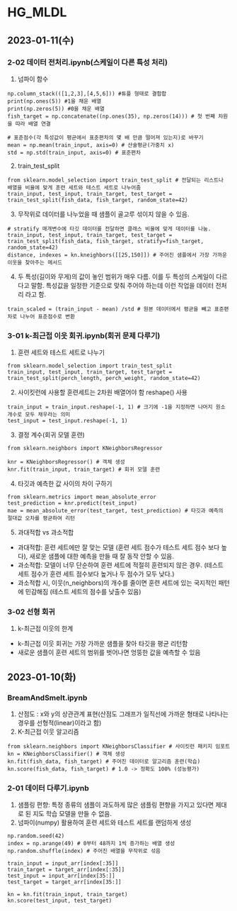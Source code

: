 # HG_MLDL
## 2023-01-11(수)
### 2-02 데이터 전처리.ipynb(스케일이 다른 특성 처리)
1. 넘파이 함수
```
np.column_stack(([1,2,3],[4,5,6])) #튜플 형태로 결합합
print(np.ones(5)) #1을 채운 배열
print(np.zeros(5)) #0을 채운 배열
fish_target = np.concatenate((np.ones(35), np.zeros(14))) # 첫 번째 차원을 따라 배열 연결

# 표준점수(각 특성값이 평균에서 표준편차의 몇 배 만큼 떨어져 있는지)로 바꾸기
mean = np.mean(train_input, axis=0) # 산술평균(가중치 x)
std = np.std(train_input, axis=0) # 표준편차
```

2. train_test_split
```
from sklearn.model_selection import train_test_split # 전달되는 리스트나 배열을 비율에 맞게 훈련 세트와 테스트 세트로 나누어줌
train_input, test_input, train_target, test_target = train_test_split(fish_data, fish_target, random_state=42)
```

3. 무작위로 데이터를 나누었을 때 샘플이 골고루 섞이지 않을 수 있음.
```
# stratify 매개변수에 타깃 데이터를 전달하면 클래스 비율에 맞게 데이터를 나눔.
train_input, test_input, train_target, test_target = train_test_split(fish_data, fish_target, stratify=fish_target, random_state=42)
distance, indexes = kn.kneighbors([[25,150]]) # 주어진 샘플에서 가장 가까운 이웃을 찾아주는 메서드
```

4. 두 특성(길이와 무게)의 값이 놓인 범위가 매우 다름. 이를 두 특성의 스케일이 다르다고 말함. 특성값을 일정한 기준으로 맞춰 주어야 하는데 이런 작업을 데이터 전처리 라고 함.
```
train_scaled = (train_input - mean) /std # 원본 데이터에서 평균을 빼고 표준편차로 나누어 표준점수로 변환

```

### 3-01 k-최근접 이웃 회귀.ipynb(회귀 문제 다루기)
1. 훈련 세트와 테스트 세트로 나누기
```
from sklearn.model_selection import train_test_split
train_input, test_input, train_target, test_target = train_test_split(perch_length, perch_weight, random_state=42)
```

2. 사이킷런에 사용할 훈련세트는 2차원 배열어야 함 reshape() 사용
```
train_input = train_input.reshape(-1, 1) # 크기에 -1을 지정하면 나머지 원소 개수로 모두 채우라는 의미
test_input = test_input.reshape(-1, 1)
```

3. 결정 계수(회귀 모델 훈련)
```
from sklearn.neighbors import KNeighborsRegressor

knr = KNeighborsRegressor() # 객체 생성
knr.fit(train_input, train_target) # 회귀 모델 훈련
```

4. 타깃과 예측한 값 사이의 차이 구하기
```
from sklearn.metrics import mean_absolute_error
test_prediction = knr.predict(test_input)
mae = mean_absolute_error(test_target, test_prediction) # 타깃과 예측의 절대값 오차를 평균하여 리턴
```

5. 과대적합 vs 과소적합
- 과대적합: 훈련 세트에만 잘 맞는 모델 (훈련 세트 점수가 테스트 세트 점수 보다 높다), 새로운 샘플에 대한 예측을 만들 때 잘 동작 안할 수 있음.
- 과소적합: 모델이 너무 단순하여 훈련 세트에 적절히 훈련되지 않은 경우. (테스트 세트 점수가 훈련 세트 점수보다 높거나 두 점수가 모두 낮다.)
- 과소적합 시, 이웃(n_neighbors)의 개수를 줄이면 훈련 세트에 있는 국지적인 패턴에 민감해짐 (테스트 세트의 점수를 낮출수 있음)

### 3-02 선형 회귀
1. k-최근접 이웃의 한계
- k-최근접 이웃 회귀는 가장 가까운 샘플을 찾아 타깃을 평균 리턴함
- 새로운 샘플이 훈련 세트의 범위를 벗어나면 엉뚱한 값을 예측할 수 있음

## 2023-01-10(화)
### BreamAndSmelt.ipynb
1. 산점도 : x와 y의 상관관계 표현(산점도 그래프가 일직선에 가까운 형태로 나타나는 경우를 선형적(linear)이라고 함)
2. K-최근접 이웃 알고리즘
```
from sklearn.neighbors import KNeighborsClassifier # 사이킷런 패키지 임포트
kn = KNeighborsClassifier() # 객체 생성
kn.fit(fish_data, fish_target) # 주어진 데이터로 알고리즘 훈련(학습)
kn.score(fish_data, fish_target) # 1.0 -> 정확도 100% (성능평가)
```

### 2-01 데이터 다루기.ipynb
1. 샘플링 편향: 특정 종류의 샘플이 과도하게 많은 샘플링 편향을 가지고 있다면 제대로 된 지도 학습 모델을 만들 수 없음.
2. 넘파이(numpy) 활용하여 훈련 세트와 테스트 세트를 랜덤하게 생성
```
np.random.seed(42)
index = np.arange(49) # 0부터 48까지 1씩 증가하는 배열 생성
np.random.shuffle(index) # 주어진 배열을 무작위로 섞음

train_input = input_arr[index[:35]]
train_target = target_arr[index[:35]]
test_input = input_arr[index[35:]]
test_target = target_arr[index[35:]]

kn = kn.fit(train_input, train_target)
kn.score(test_input, test_target)
```